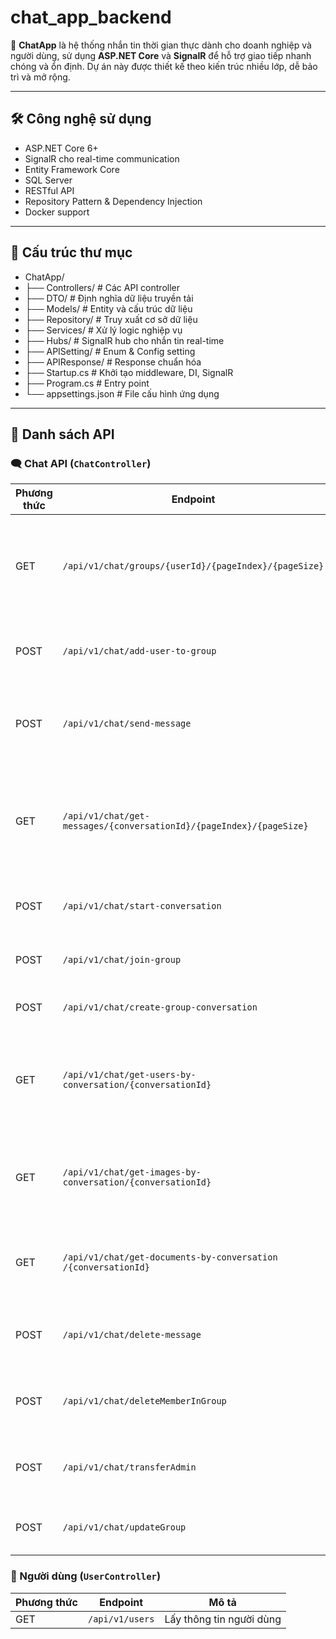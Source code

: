 # chat_app_backend

🚀 **ChatApp** là hệ thống nhắn tin thời gian thực dành cho doanh nghiệp và người dùng, sử dụng **ASP.NET Core** và **SignalR** để hỗ trợ giao tiếp nhanh chóng và ổn định. Dự án này được thiết kế theo kiến trúc nhiều lớp, dễ bảo trì và mở rộng.

---

## 🛠 Công nghệ sử dụng

- ASP.NET Core 6+
- SignalR cho real-time communication
- Entity Framework Core
- SQL Server
- RESTful API
- Repository Pattern & Dependency Injection
- Docker support

---

## 📁 Cấu trúc thư mục
- ChatApp/
- ├── Controllers/ # Các API controller
- ├── DTO/ # Định nghĩa dữ liệu truyền tải
- ├── Models/ # Entity và cấu trúc dữ liệu
- ├── Repository/ # Truy xuất cơ sở dữ liệu
- ├── Services/ # Xử lý logic nghiệp vụ
- ├── Hubs/ # SignalR hub cho nhắn tin real-time
- ├── APISetting/ # Enum & Config setting
- ├── APIResponse/ # Response chuẩn hóa
- ├── Startup.cs # Khởi tạo middleware, DI, SignalR
- ├── Program.cs # Entry point
- └── appsettings.json # File cấu hình ứng dụng
---
## 🔌 Danh sách API 

### 🗨️ Chat API (`ChatController`)
| Phương thức | Endpoint                                      | Mô tả |
|------------|-----------------------------------------------|------|
| GET        | `/api/v1/chat/groups/{userId}/{pageIndex}/{pageSize}` | Lấy danh sách nhóm chat theo người dùng |
| POST       | `/api/v1/chat/add-user-to-group`              | Thêm người dùng vào nhóm |
| POST       | `/api/v1/chat/send-message`                   | Gửi tin nhắn (hỗ trợ đính kèm file) |
| GET        | `/api/v1/chat/get-messages/{conversationId}/{pageIndex}/{pageSize}`  | Lấy danh sách tin nhắn trong cuộc trò chuyện |
| POST       | `/api/v1/chat/start-conversation`                   | Tham gia chat 1 : 1 |
| POST       | `/api/v1/chat/join-group`                   | Tham gia nhóm chat  |
| POST       | `/api/v1/chat/create-group-conversation`                   | Tạo nhóm chat |
| GET        | `/api/v1/chat/get-users-by-conversation/{conversationId}`  | Lấy danh sách người dùng trong nhóm chat |
| GET        | `/api/v1/chat/get-images-by-conversation/{conversationId}` | Lấy danh sách ảnh trong nhóm chat |
| GET        | `/api​/v1​/chat​/get-documents-by-conversation​/{conversationId}`  | Lấy danh sách file trong nhóm |
| POST       | `/api/v1/chat/delete-message`                   | Xóa tin nhắn bản thân đã gửi  |
| POST       | `/api/v1/chat/deleteMemberInGroup`                   | Kích người dùng ra khỏi nhóm |
| POST       | `/api/v1/chat/transferAdmin`                   | Chuyển quyền admin nhóm chat  |  
| POST       | `/api/v1/chat/updateGroup`                   | Cập nhật lại nhóm chat  |

### 👤 Người dùng (`UserController`)
| Phương thức | Endpoint                          | Mô tả |
|------------|-----------------------------------|------|
| GET        | `/api/v1/users`              | Lấy thông tin người dùng |


